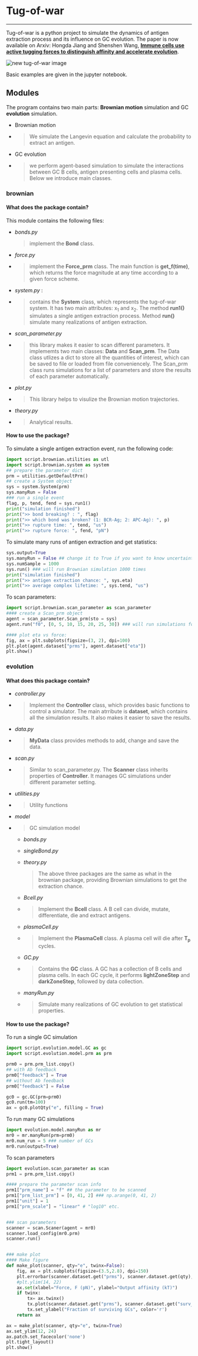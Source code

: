 # Tug-of-war

---

Tug-of-war is a python project to simulate the dynamics of antigen extraction process and its influence on GC evolution. The paper is now available on Arxiv:  Hongda Jiang and Shenshen Wang, [**Immune cells use active tugging forces to distinguish affinity and accelerate evolution**](https://arxiv.org/abs/2209.13991).

![new tug-of-war image](/tug-of-war-demo.png)

Basic examples are given in the jupyter notebook.


## Modules

The program contains two main parts: **Brownian motion** simulation and GC **evolution** simulation. 

- Brownian motion

- > We simulate the Langevin equation and calculate the probability to extract an antigen. 

- GC evolution

- >  we perform agent-based simulation to simulate the interactions between GC B cells, antigen presenting cells and plasma cells. Below we introduce main classes. 



### brownian

#### What does the package contain?

This module contains the following files:

- *bonds.py* 

  > implement the **Bond** class. 

- *force.py* 

- > implement the **Force_prm** class. The main function is **get_f(time)**, which returns the force magnitude at any time according to a given force scheme. 

- *system.py* : 

- >  contains the **System** class, which represents the tug-of-war system. It has two main attributes: x<sub>1</sub> and x<sub>2</sub>. The method **run1()** simulates a single antigen extraction process. Method **run()** simulate many realizations of antigen extraction.  

- *scan_parameter.py* 

- > this library makes it easier to scan different parameters. It implememts two main classes:  **Data** and **Scan_prm**. The Data class utlizes a dict to store all the quantities of interest, which can be saved to file or loaded from file conveniencely. The Scan_prm class runs simulations for a list of parameters and store the results of each parameter automatically. 

- *plot.py* 

- > This library helps to visulize the Brownian motion trajectories. 

- *theory.py* 

- > Analytical results.



#### How to use the package?

To simulate a single antigen extraction event, run the following code:

```python
import script.brownian.utilities as utl
import script.brownian.system as system
## prepare the parameter dict
prm = utilities.getDefaultPrm()
## create a System object
sys = system.System(prm)
sys.manyRun = False
### run a single event
flag, p, tend, fend = sys.run1()
print("simulation finished")
print(">> bond breaking? : ", flag)
print(">> which bond was broken? (1: BCR-Ag; 2: APC-Ag): ", p)
print(">> rupture time: ", tend, "us")
print(">> rupture force: ", fend, "pN")
```

To simulate many runs of antigen extraction and get statistics:

```python
sys.output=True
sys.manyRun = False ## change it to True if you want to know uncertainty of eta
sys.numSample = 1000
sys.run() ### will run Brownian simulation 1000 times
print("simulation finished")
print(">> antigen extraction chance: ", sys.eta)
print(">> average complex lifetime: ", sys.tend, "us")

```

To scan parameters:

```python
import script.brownian.scan_parameter as scan_parameter
#### create a Scan_prm object
agent = scan_parameter.Scan_prm(sto = sys)
agent.run("f0", [0, 5, 10, 15, 20, 25, 30]) ### will run simulations for f0=0, 5, 10, ..., 30

#### plot eta vs force:
fig, ax = plt.subplots(figsize=(3, 2), dpi=100)
plt.plot(agent.dataset["prms"], agent.dataset["eta"])
plt.show()
```



### evolution

#### What does this package contain?

- *controller.py*

- > Implement the **Controller** class, which provides basic functions to control a simulator. The main atrribute is **dataset**, which contains all the simulation results. It also makes it easier to save the results.

- *data.py*

- > **MyData** class provides methods to add, change and save the data. 

- *scan.py*

- > Similar to scan_parameter.py. The **Scanner** class inherits properties of **Controller**. It manages GC simulations under different parameter setting. 

- *utilities.py*

- > Utility functions

- *model*

- > GC simulation model

  - *bonds.py*

  - *singleBond.py*

  - *theory.py*

    > The above three packages are the same as what in the brownian package, providing Brownian simulations to get the extraction chance. 

  - *Bcell.py*

  - > Implement the **Bcell** class. A B cell can divide, mutate, differentiate, die and extract antigens. 

  - *plasmaCell.py*

  - > Implement the **PlasmaCell** class. A plasma cell will die after **T<sub>p</sub>** cycles.

  - *GC.py*

  - > Contains the **GC** class. A GC has a collection of B cells and plasma cells. In each GC cycle, it performs **lightZoneStep** and **darkZoneStep**, followed by data collection.

  - *manyRun.py*

  - > Simulate many realizations of GC evolution to get statistical properties. 

#### How to use the package?

To run a single GC simulation

```python
import script.evolution.model.GC as gc
import script.evolution.model.prm as prm

prm0 = prm.prm_list.copy()
## with Ab feedback
prm0["feedback"] = True
## without Ab feedback
prm0["feedback"] = False

gc0 = gc.GC(prm=prm0)
gc0.run(tm=100)
ax = gc0.plotQty("e", filling = True)
```

To run many GC simulations

```python
import evolution.model.manyRun as mr
mr0 = mr.manyRun(prm=prm0)
mr0.num_run = 5 ### number of GCs
mr0.run(output=True)
```

To scan parameters

```python
import evolution.scan_parameter as scan
prm1 = prm.prm_list.copy()

#### prepare the parameter scan info
prm1["prm_name"] = "f" ## the parameter to be scanned
prm1["prm_list_prm"] = [0, 41, 2] ### np.arange(0, 41, 2)
prm1["unit"] = 1
prm1["prm_scale"] = "linear" # "log10" etc.


### scan parameters
scanner = scan.Scaner(agent = mr0)
scanner.load_config(mr0.prm)
scanner.run()


### make plot
#### Make figure
def make_plot(scanner, qty="e", twinx=False):
    fig, ax = plt.subplots(figsize=(3.5,2.8), dpi=150)
    plt.errorbar(scanner.dataset.get("prms"), scanner.dataset.get(qty), yerr=scanner.dataset.get(qty+"_std"), capsize=3, fmt='ok', fillstyle='none', ms=5)
    #plt.ylim(14, 22)
    ax.set(xlabel="Force, F (pN)", ylabel="Output affinity (kT)")
    if twinx:
        tx= ax.twinx()
        tx.plot(scanner.dataset.get("prms"), scanner.dataset.get("surv_prob"), '--sr', fillstyle='none')
        tx.set_ylabel("Fraction of surviving GCs", color='r')
    return ax

ax = make_plot(scanner, qty="e", twinx=True)
ax.set_ylim(12, 24)
ax.patch.set_facecolor('none')
plt.tight_layout()
plt.show()
```
